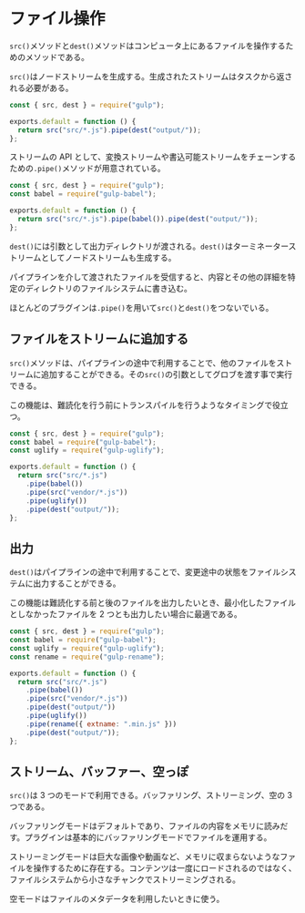 # ファイル操作

`src()`メソッドと`dest()`メソッドはコンピュータ上にあるファイルを操作するためのメソッドである。

`src()`はノードストリームを生成する。生成されたストリームはタスクから返される必要がある。

```js
const { src, dest } = require("gulp");

exports.default = function () {
  return src("src/*.js").pipe(dest("output/"));
};
```

ストリームの API として、変換ストリームや書込可能ストリームをチェーンするための`.pipe()`メソッドが用意されている。

```js
const { src, dest } = require("gulp");
const babel = require("gulp-babel");

exports.default = function () {
  return src("src/*.js").pipe(babel()).pipe(dest("output/"));
};
```

`dest()`には引数として出力ディレクトリが渡される。`dest()`はターミネーターストリームとしてノードストリームも生成する。

パイプラインを介して渡されたファイルを受信すると、内容とその他の詳細を特定のディレクトリのファイルシステムに書き込む。

ほとんどのプラグインは`.pipe()`を用いて`src()`と`dest()`をつないでいる。

## ファイルをストリームに追加する

`src()`メソッドは、パイプラインの途中で利用することで、他のファイルをストリームに追加することができる。その`src()`の引数としてグロブを渡す事で実行できる。

この機能は、難読化を行う前にトランスパイルを行うようなタイミングで役立つ。

```js
const { src, dest } = require("gulp");
const babel = require("gulp-babel");
const uglify = require("gulp-uglify");

exports.default = function () {
  return src("src/*.js")
    .pipe(babel())
    .pipe(src("vendor/*.js"))
    .pipe(uglify())
    .pipe(dest("output/"));
};
```

## 出力

`dest()`はパイプラインの途中で利用することで、変更途中の状態をファイルシステムに出力することができる。

この機能は難読化する前と後のファイルを出力したいとき、最小化したファイルとしなかったファイルを 2 つとも出力したい場合に最適である。

```js
const { src, dest } = require("gulp");
const babel = require("gulp-babel");
const uglify = require("gulp-uglify");
const rename = require("gulp-rename");

exports.default = function () {
  return src("src/*.js")
    .pipe(babel())
    .pipe(src("vendor/*.js"))
    .pipe(dest("output/"))
    .pipe(uglify())
    .pipe(rename({ extname: ".min.js" }))
    .pipe(dest("output/"));
};
```

## ストリーム、バッファー、空っぽ

`src()`は 3 つのモードで利用できる。バッファリング、ストリーミング、空の 3 つである。

バッファリングモードはデフォルトであり、ファイルの内容をメモリに読みだす。プラグインは基本的にバッファリングモードでファイルを運用する。

ストリーミングモードは巨大な画像や動画など、メモリに収まらないようなファイルを操作するために存在する。コンテンツは一度にロードされるのではなく、ファイルシステムから小さなチャンクでストリーミングされる。

空モードはファイルのメタデータを利用したいときに使う。
